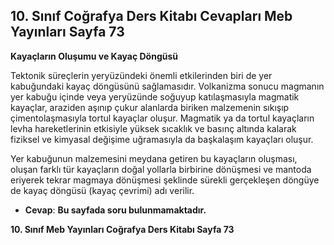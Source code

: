 ## 10. Sınıf Coğrafya Ders Kitabı Cevapları Meb Yayınları Sayfa 73

**Kayaçların Oluşumu ve Kayaç Döngüsü**

Tektonik süreçlerin yeryüzündeki önemli etkilerinden biri de yer kabuğundaki kayaç döngüsünü sağlamasıdır. Volkanizma sonucu magmanın yer kabuğu içinde veya yeryüzünde soğuyup katılaşmasıyla magmatik kayaçlar, araziden aşınıp çukur alanlarda biriken malzemenin sıkışıp çimentolaşmasıyla tortul kayaçlar oluşur. Magmatik ya da tortul kayaçların levha hareketlerinin etkisiyle yüksek sıcaklık ve basınç altında kalarak fiziksel ve kimyasal değişime uğramasıyla da başkalaşım kayaçları oluşur.

Yer kabuğunun malzemesini meydana getiren bu kayaçların oluşması, oluşan farklı tür kayaçların doğal yollarla birbirine dönüşmesi ve mantoda eriyerek tekrar magmaya dönüşmesi şeklinde sürekli gerçekleşen döngüye de kayaç döngüsü (kayaç çevrimi) adı verilir.

* **Cevap**: **Bu sayfada soru bulunmamaktadır.**

**10. Sınıf Meb Yayınları Coğrafya Ders Kitabı Sayfa 73**
